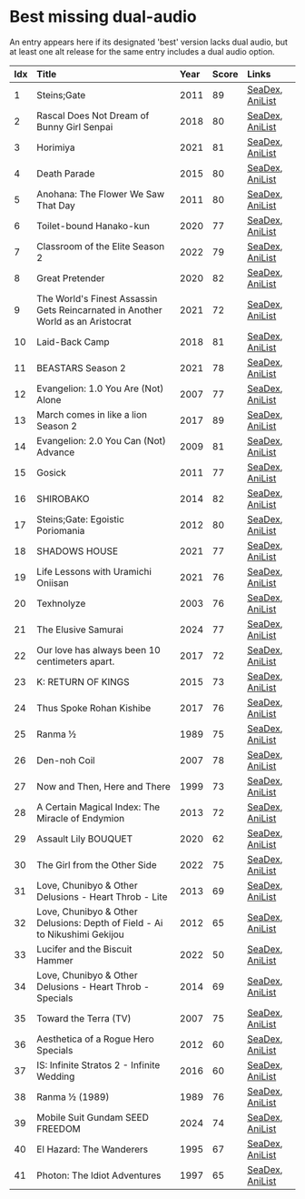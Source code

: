 # Best missing dual-audio

An entry appears here if its designated 'best' version lacks dual audio, but at least one alt release for the same entry includes a dual audio option.


| Idx | Title                                                                           | Year | Score | Links                                                                              |
| :---| :-------------------------------------------------------------------------------| :----| :-----| :----------------------------------------------------------------------------------|
| 1   | Steins;Gate                                                                     | 2011 | 89    | [SeaDex](https://releases.moe/9253/), [AniList](https://anilist.co/anime/9253)     |
| 2   | Rascal Does Not Dream of Bunny Girl Senpai                                      | 2018 | 80    | [SeaDex](https://releases.moe/101291/), [AniList](https://anilist.co/anime/101291) |
| 3   | Horimiya                                                                        | 2021 | 81    | [SeaDex](https://releases.moe/124080/), [AniList](https://anilist.co/anime/124080) |
| 4   | Death Parade                                                                    | 2015 | 80    | [SeaDex](https://releases.moe/20931/), [AniList](https://anilist.co/anime/20931)   |
| 5   | Anohana: The Flower We Saw That Day                                             | 2011 | 80    | [SeaDex](https://releases.moe/9989/), [AniList](https://anilist.co/anime/9989)     |
| 6   | Toilet-bound Hanako-kun                                                         | 2020 | 77    | [SeaDex](https://releases.moe/108463/), [AniList](https://anilist.co/anime/108463) |
| 7   | Classroom of the Elite Season 2                                                 | 2022 | 79    | [SeaDex](https://releases.moe/145545/), [AniList](https://anilist.co/anime/145545) |
| 8   | Great Pretender                                                                 | 2020 | 82    | [SeaDex](https://releases.moe/110349/), [AniList](https://anilist.co/anime/110349) |
| 9   | The World's Finest Assassin Gets Reincarnated in Another World as an Aristocrat | 2021 | 72    | [SeaDex](https://releases.moe/129898/), [AniList](https://anilist.co/anime/129898) |
| 10  | Laid-Back Camp                                                                  | 2018 | 81    | [SeaDex](https://releases.moe/98444/), [AniList](https://anilist.co/anime/98444)   |
| 11  | BEASTARS Season 2                                                               | 2021 | 78    | [SeaDex](https://releases.moe/114194/), [AniList](https://anilist.co/anime/114194) |
| 12  | Evangelion: 1.0 You Are (Not) Alone                                             | 2007 | 77    | [SeaDex](https://releases.moe/2759/), [AniList](https://anilist.co/anime/2759)     |
| 13  | March comes in like a lion Season 2                                             | 2017 | 89    | [SeaDex](https://releases.moe/98478/), [AniList](https://anilist.co/anime/98478)   |
| 14  | Evangelion: 2.0 You Can (Not) Advance                                           | 2009 | 81    | [SeaDex](https://releases.moe/3784/), [AniList](https://anilist.co/anime/3784)     |
| 15  | Gosick                                                                          | 2011 | 77    | [SeaDex](https://releases.moe/8425/), [AniList](https://anilist.co/anime/8425)     |
| 16  | SHIROBAKO                                                                       | 2014 | 82    | [SeaDex](https://releases.moe/20812/), [AniList](https://anilist.co/anime/20812)   |
| 17  | Steins;Gate: Egoistic Poriomania                                                | 2012 | 80    | [SeaDex](https://releases.moe/10863/), [AniList](https://anilist.co/anime/10863)   |
| 18  | SHADOWS HOUSE                                                                   | 2021 | 77    | [SeaDex](https://releases.moe/125038/), [AniList](https://anilist.co/anime/125038) |
| 19  | Life Lessons with Uramichi Oniisan                                              | 2021 | 76    | [SeaDex](https://releases.moe/112802/), [AniList](https://anilist.co/anime/112802) |
| 20  | Texhnolyze                                                                      | 2003 | 76    | [SeaDex](https://releases.moe/26/), [AniList](https://anilist.co/anime/26)         |
| 21  | The Elusive Samurai                                                             | 2024 | 77    | [SeaDex](https://releases.moe/162896/), [AniList](https://anilist.co/anime/162896) |
| 22  | Our love has always been 10 centimeters apart.                                  | 2017 | 72    | [SeaDex](https://releases.moe/98977/), [AniList](https://anilist.co/anime/98977)   |
| 23  | K: RETURN OF KINGS                                                              | 2015 | 73    | [SeaDex](https://releases.moe/20913/), [AniList](https://anilist.co/anime/20913)   |
| 24  | Thus Spoke Rohan Kishibe                                                        | 2017 | 76    | [SeaDex](https://releases.moe/21778/), [AniList](https://anilist.co/anime/21778)   |
| 25  | Ranma ½                                                                         | 1989 | 75    | [SeaDex](https://releases.moe/210/), [AniList](https://anilist.co/anime/210)       |
| 26  | Den-noh Coil                                                                    | 2007 | 78    | [SeaDex](https://releases.moe/2164/), [AniList](https://anilist.co/anime/2164)     |
| 27  | Now and Then, Here and There                                                    | 1999 | 73    | [SeaDex](https://releases.moe/160/), [AniList](https://anilist.co/anime/160)       |
| 28  | A Certain Magical Index: The Miracle of Endymion                                | 2013 | 72    | [SeaDex](https://releases.moe/11743/), [AniList](https://anilist.co/anime/11743)   |
| 29  | Assault Lily BOUQUET                                                            | 2020 | 62    | [SeaDex](https://releases.moe/112479/), [AniList](https://anilist.co/anime/112479) |
| 30  | The Girl from the Other Side                                                    | 2022 | 75    | [SeaDex](https://releases.moe/130550/), [AniList](https://anilist.co/anime/130550) |
| 31  | Love, Chunibyo & Other Delusions - Heart Throb - Lite                           | 2013 | 69    | [SeaDex](https://releases.moe/20582/), [AniList](https://anilist.co/anime/20582)   |
| 32  | Love, Chunibyo & Other Delusions: Depth of Field - Ai to Nikushimi Gekijou      | 2012 | 65    | [SeaDex](https://releases.moe/15879/), [AniList](https://anilist.co/anime/15879)   |
| 33  | Lucifer and the Biscuit Hammer                                                  | 2022 | 50    | [SeaDex](https://releases.moe/144323/), [AniList](https://anilist.co/anime/144323) |
| 34  | Love, Chunibyo & Other Delusions - Heart Throb - Specials                       | 2014 | 69    | [SeaDex](https://releases.moe/20777/), [AniList](https://anilist.co/anime/20777)   |
| 35  | Toward the Terra (TV)                                                           | 2007 | 75    | [SeaDex](https://releases.moe/2158/), [AniList](https://anilist.co/anime/2158)     |
| 36  | Aesthetica of a Rogue Hero Specials                                             | 2012 | 60    | [SeaDex](https://releases.moe/15729/), [AniList](https://anilist.co/anime/15729)   |
| 37  | IS: Infinite Stratos 2 - Infinite Wedding                                       | 2016 | 60    | [SeaDex](https://releases.moe/98860/), [AniList](https://anilist.co/anime/98860)   |
| 38  | Ranma ½ (1989)                                                                  | 1989 | 76    | [SeaDex](https://releases.moe/149939/), [AniList](https://anilist.co/anime/149939) |
| 39  | Mobile Suit Gundam SEED FREEDOM                                                 | 2024 | 74    | [SeaDex](https://releases.moe/134761/), [AniList](https://anilist.co/anime/134761) |
| 40  | El Hazard: The Wanderers                                                        | 1995 | 67    | [SeaDex](https://releases.moe/116/), [AniList](https://anilist.co/anime/116)       |
| 41  | Photon: The Idiot Adventures                                                    | 1997 | 65    | [SeaDex](https://releases.moe/1944/), [AniList](https://anilist.co/anime/1944)     |